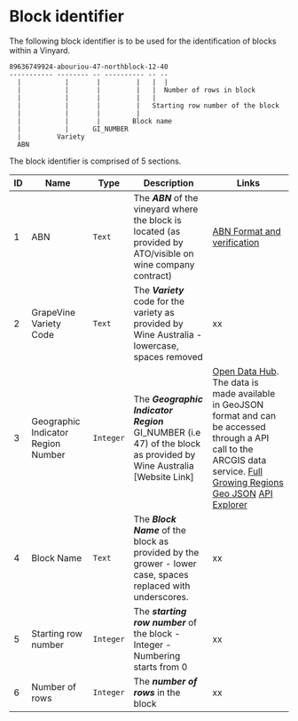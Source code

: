 # Block identifier
The following block identifier is to be used for the identification of blocks within a Vinyard.

    89636749924-abouriou-47-northblock-12-40
    ----------- -------- -- ---------- -- --
      |           |       |         |   |  |
      |           |       |         |   |  Number of rows in block
      |           |       |         |   |
      |           |       |         |   Starting row number of the block 
      |           |       |         |
      |           |       |        Block name
      |           |      GI_NUMBER
      |         Variety
      ABN
      
 The block identifier is comprised of 5 sections.
 
 | ID | Name | Type | Description | Links |
 | -- | ---- | ---- | ----------- | ----- |
 | 1  | ABN | `Text` | The ***ABN*** of the vineyard where the block is located (as provided by ATO/visible on wine company contract) | [ABN Format and verification](https://abr.business.gov.au/Help/AbnFormat) |
 | 2  | GrapeVine Variety Code | `Text` | The ***Variety*** code for the variety as provided by Wine Australia - lowercase, spaces removed | xx |
 | 3  | Geographic Indicator Region Number | `Integer` | The ***Geographic Indicator Region*** GI_NUMBER (i.e 47) of the block as provided by Wine Australia [Website Link] | [Open Data Hub](https://wineaustralia-opendata-wineaustralia.hub.arcgis.com/maps/ede7ffb0e73b4504a5ed613965b11e0f/about). The data is made available in GeoJSON format and can be accessed through a API call to the ARCGIS data service. [Full Growing Regions Geo JSON](https://services6.arcgis.com/s8j6JbJJCqmhNgh7/arcgis/rest/services/Wine_Geographical_Indications_Australia_2022v1/FeatureServer/1/query?where=1%3D1&outFields=*&outSR=4326&f=json) [API Explorer](https://wineaustralia-opendata-wineaustralia.hub.arcgis.com/datasets/ede7ffb0e73b4504a5ed613965b11e0f/api?layer=1) |
 | 4  | Block Name | `Text` | The ***Block Name*** of the block as provided by the grower - lower case, spaces replaced with underscores. | xx |
 | 5  | Starting row number | `Integer` | The ***starting row number*** of the block -Integer - Numbering starts from 0  | xx |
 | 6  | Number of rows | `Integer` | The ***number of rows*** in the block | xx |

